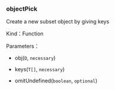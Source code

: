 
### objectPick


Create a new subset object by giving keys


Kind：Function


Parameters：

- obj(`O`, `necessary`) 


- keys(`T[]`, `necessary`) 


- omitUndefined(`boolean`, `optional`) 

